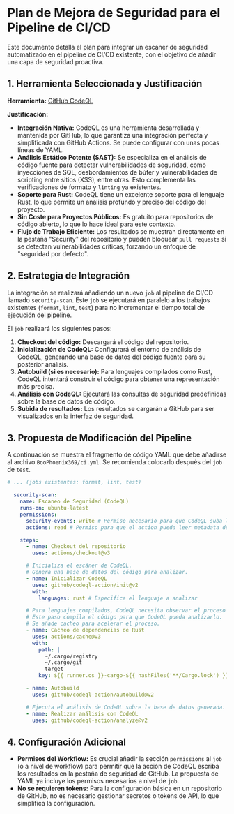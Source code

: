# Plan de Mejora de Seguridad para el Pipeline de CI/CD

Este documento detalla el plan para integrar un escáner de seguridad automatizado en el pipeline de CI/CD existente, con el objetivo de añadir una capa de seguridad proactiva.

## 1. Herramienta Seleccionada y Justificación

**Herramienta:** [GitHub CodeQL](https://codeql.github.com/)

**Justificación:**

*   **Integración Nativa:** CodeQL es una herramienta desarrollada y mantenida por GitHub, lo que garantiza una integración perfecta y simplificada con GitHub Actions. Se puede configurar con unas pocas líneas de YAML.
*   **Análisis Estático Potente (SAST):** Se especializa en el análisis de código fuente para detectar vulnerabilidades de seguridad, como inyecciones de SQL, desbordamientos de búfer y vulnerabilidades de scripting entre sitios (XSS), entre otras. Esto complementa las verificaciones de formato y `linting` ya existentes.
*   **Soporte para Rust:** CodeQL tiene un excelente soporte para el lenguaje Rust, lo que permite un análisis profundo y preciso del código del proyecto.
*   **Sin Coste para Proyectos Públicos:** Es gratuito para repositorios de código abierto, lo que lo hace ideal para este contexto.
*   **Flujo de Trabajo Eficiente:** Los resultados se muestran directamente en la pestaña "Security" del repositorio y pueden bloquear `pull requests` si se detectan vulnerabilidades críticas, forzando un enfoque de "seguridad por defecto".

## 2. Estrategia de Integración

La integración se realizará añadiendo un nuevo `job` al pipeline de CI/CD llamado `security-scan`. Este `job` se ejecutará en paralelo a los trabajos existentes (`format`, `lint`, `test`) para no incrementar el tiempo total de ejecución del pipeline.

El `job` realizará los siguientes pasos:
1.  **Checkout del código:** Descargará el código del repositorio.
2.  **Inicialización de CodeQL:** Configurará el entorno de análisis de CodeQL, generando una base de datos del código fuente para su posterior análisis.
3.  **Autobuild (si es necesario):** Para lenguajes compilados como Rust, CodeQL intentará construir el código para obtener una representación más precisa.
4.  **Análisis con CodeQL:** Ejecutará las consultas de seguridad predefinidas sobre la base de datos de código.
5.  **Subida de resultados:** Los resultados se cargarán a GitHub para ser visualizados en la interfaz de seguridad.

## 3. Propuesta de Modificación del Pipeline

A continuación se muestra el fragmento de código YAML que debe añadirse al archivo `BooPhoenix369/ci.yml`. Se recomienda colocarlo después del `job` de `test`.

```yaml
# ... (jobs existentes: format, lint, test)

  security-scan:
    name: Escaneo de Seguridad (CodeQL)
    runs-on: ubuntu-latest
    permissions:
      security-events: write # Permiso necesario para que CodeQL suba los resultados
      actions: read # Permiso para que el action pueda leer metadata del workflow

    steps:
      - name: Checkout del repositorio
        uses: actions/checkout@v3

      # Inicializa el escáner de CodeQL.
      # Genera una base de datos del código para analizar.
      - name: Inicializar CodeQL
        uses: github/codeql-action/init@v2
        with:
          languages: rust # Especifica el lenguaje a analizar

      # Para lenguajes compilados, CodeQL necesita observar el proceso de build.
      # Este paso compila el código para que CodeQL pueda analizarlo.
      # Se añade cacheo para acelerar el proceso.
      - name: Cacheo de dependencias de Rust
        uses: actions/cache@v3
        with:
          path: |
            ~/.cargo/registry
            ~/.cargo/git
            target
          key: ${{ runner.os }}-cargo-${{ hashFiles('**/Cargo.lock') }}

      - name: Autobuild
        uses: github/codeql-action/autobuild@v2

      # Ejecuta el análisis de CodeQL sobre la base de datos generada.
      - name: Realizar análisis con CodeQL
        uses: github/codeql-action/analyze@v2
```

## 4. Configuración Adicional

*   **Permisos del Workflow:** Es crucial añadir la sección `permissions` al `job` (o a nivel de workflow) para permitir que la acción de CodeQL escriba los resultados en la pestaña de seguridad de GitHub. La propuesta de YAML ya incluye los permisos necesarios a nivel de `job`.
*   **No se requieren tokens:** Para la configuración básica en un repositorio de GitHub, no es necesario gestionar secretos o tokens de API, lo que simplifica la configuración.